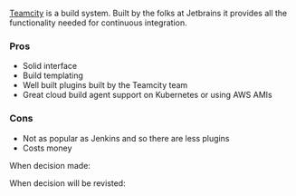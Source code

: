 [Teamcity](https://www.jetbrains.com/teamcity/) is a build system. Built by the folks at Jetbrains it provides all the functionality needed for continuous integration.

### Pros
* Solid interface
* Build templating
* Well built plugins built by the Teamcity team
* Great cloud build agent support on Kubernetes or using AWS AMIs

### Cons
* Not as popular as Jenkins and so there are less plugins
* Costs money

When decision made:

When decision will be revisted: